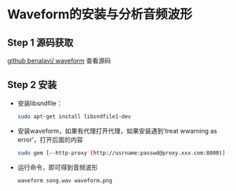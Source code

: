 # Waveform的安装与分析音频波形

## Step 1 源码获取

[github benalavi/ waveform](https://github.com/benalavi/waveform) 查看源码

## Step 2 安装

- 安装libsndfile：

    ```bash
    sudo apt-get install libsndfile1-dev
    ```

- 安装waveform，如果有代理打开代理，如果安装遇到‘treat wwarning as error’，打开后面的内容

    ```bash
    sudo gem [--http-proxy (http://usrname:passwd@proxy.xxx.com:8000)] waveform [ -- --with-cflags=-Wno-error=format-security]
    ```

- 运行命令，即可得到音频波形
    
    ```bash
    waveform song.wav waveform.png
    ```
